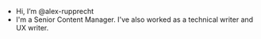 - Hi, I’m @alex-rupprecht
- I'm a Senior Content Manager. I've also worked as a technical writer and UX writer.

<!---
alex-rupprecht/alex-rupprecht is a ✨ special ✨ repository because its `README.md` (this file) appears on your GitHub profile.
You can click the Preview link to take a look at your changes.
--->

